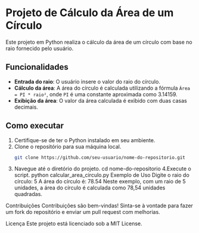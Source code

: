# Projeto de Cálculo da Área de um Círculo

Este projeto em Python realiza o cálculo da área de um círculo com base no raio fornecido pelo usuário.

## Funcionalidades

- **Entrada do raio**: O usuário insere o valor do raio do círculo.
- **Cálculo da área**: A área do círculo é calculada utilizando a fórmula `Área = PI * raio²`, onde `PI` é uma constante aproximada como 3.14159.
- **Exibição da área**: O valor da área calculada é exibido com duas casas decimais.

## Como executar

1. Certifique-se de ter o Python instalado em seu ambiente.
2. Clone o repositório para sua máquina local.
   ```bash
   git clone https://github.com/seu-usuario/nome-do-repositorio.git
3. Navegue até o diretório do projeto.
cd nome-do-repositorio
4.Execute o script.
python calcular_area_circulo.py
Exemplo de Uso
Digite o raio do círculo: 5
A área do círculo é: 78.54
Neste exemplo, com um raio de 5 unidades, a área do círculo é calculada como 78,54 unidades quadradas.

Contribuições
Contribuições são bem-vindas! Sinta-se à vontade para fazer um fork do repositório e enviar um pull request com melhorias.

Licença
Este projeto está licenciado sob a MIT License.
